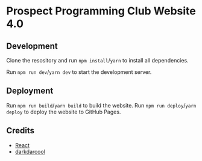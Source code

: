 # Prospect Programming Club Website 4.0

## Development

Clone the resository and run `npm install`/`yarn` to install all dependencies.

Run `npm run dev`/`yarn dev` to start the development server.

## Deployment

Run `npm run build`/`yarn build` to build the website.
Run `npm run deploy`/`yarn deploy` to deploy the website to GitHub Pages.

## Credits

- [React](https://reactjs.org/)
- [darkdarcool](https://github.com/darkdarcool)